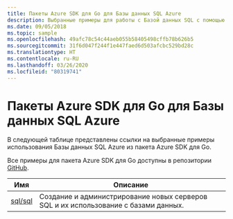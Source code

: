 ```yaml
---
title: Пакеты Azure SDK для Go для Базы данных SQL Azure
description: Выбранные примеры для работы с Базой данных SQL с помощью пакета Azure SDK для Go.
ms.date: 09/05/2018
ms.topic: sample
ms.openlocfilehash: 49afc78c54c44aeb055b58405498cffb78b626b5
ms.sourcegitcommit: 31f6d047f244f1e447faed6d503afcbc529bd28c
ms.translationtype: HT
ms.contentlocale: ru-RU
ms.lasthandoff: 03/26/2020
ms.locfileid: "80319741"
---
```

# <a name="azure-sdk-for-go-samples-for-azure-sql-database"></a>Пакеты Azure SDK для Go для Базы данных SQL Azure

В следующей таблице представлены ссылки на выбранные примеры использования Базы данных SQL Azure из пакета Azure SDK для Go.

Все примеры для пакета Azure SDK для Go доступны в репозитории [GitHub](https://github.com/Azure-Samples/azure-sdk-for-go-samples).

| Имя | Описание |
|------|-------------|
| [sql/sql](https://github.com/Azure-Samples/azure-sdk-for-go-samples/blob/master/sql/sql.go) | Создание и администрирование новых серверов SQL и их использование с базами данных. |
